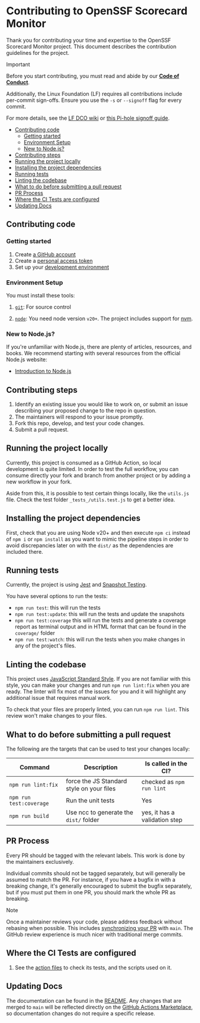 # Contributing to OpenSSF Scorecard Monitor

Thank you for contributing your time and expertise to the OpenSSF Scorecard Monitor
project. This document describes the contribution guidelines for the project.

> [!IMPORTANT]
> Before you start contributing, you must read and abide by our
**[Code of Conduct](https://github.com/ossf/scorecard-monitor?tab=coc-ov-file)**.
>
> Additionally, the Linux Foundation (LF) requires all contributions include per-commit sign-offs.
> Ensure you use the `-s` or `--signoff` flag for every commit.
>
> For more details, see the [LF DCO wiki](https://wiki.linuxfoundation.org/dco)
> or [this Pi-hole signoff guide](https://docs.pi-hole.net/guides/github/how-to-signoff/).

- [Contributing code](#contributing-code)
  - [Getting started](#getting-started)
  - [Environment Setup](#environment-setup)
  - [New to Node.js?](#new-to-nodejs)
- [Contributing steps](#contributing-steps)
- [Running the project locally](#running-the-project-locally)
- [Installing the project dependencies](#installing-the-project-dependencies)
- [Running tests](#running-tests)
- [Linting the codebase](#linting-the-codebase)
- [What to do before submitting a pull request](#what-to-do-before-submitting-a-pull-request)
- [PR Process](#pr-process)
- [Where the CI Tests are configured](#where-the-ci-tests-are-configured)
- [Updating Docs](#updating-docs)

## Contributing code

### Getting started

1. Create [a GitHub account](https://github.com/join)
1. Create a [personal access token](https://docs.github.com/authentication/keeping-your-account-and-data-secure/managing-your-personal-access-tokens)
1. Set up your [development environment](#environment-setup)

### Environment Setup

You must install these tools:

1. [`git`](https://help.github.com/articles/set-up-git/): For source control

1. [`node`](https://nodejs.org/en/download/package-manager): You need node version `v20+`. The project includes support for [nvm](https://github.com/nvm-sh/nvm).

### New to Node.js?

If you're unfamiliar with Node.js, there are plenty of articles, resources, and books.
We recommend starting with several resources from the official Node.js website:

- [Introduction to Node.js](https://nodejs.org/en/learn/getting-started/introduction-to-nodejs)

## Contributing steps

1. Identify an existing issue you would like to work on, or submit an issue describing your proposed change to the repo in question.
1. The maintainers will respond to your issue promptly.
1. Fork this repo, develop, and test your code changes.
1. Submit a pull request.

## Running the project locally

Currently, this project is consumed as a GitHub Action, so local development is quite limited. In order to test the full workflow, you can consume directly your fork and branch from another project or by adding a new workflow in your fork.

Aside from this, it is possible to test certain things locally, like the `utils.js` file. Check the test folder `_tests_/utils.test.js` to get a better idea.

## Installing the project dependencies

First, check that you are using Node v20+ and then execute `npm ci` instead of `npm i` or `npm install` as you want to mimic the pipeline steps in order to avoid discrepancies later on with the `dist/` as the dependencies are included there.

## Running tests

Currently, the project is using [Jest](https://jestjs.io/) and [Snapshot Testing](https://jestjs.io/docs/snapshot-testing).

You have several options to run the tests:

- `npm run test`: this will run the tests
- `npm run test:update`: this will run the tests and update the snapshots
- `npm run test:coverage` this will run the tests and generate a coverage report as terminal output and in HTML format that can be found in the `coverage/` folder
- `npm run test:watch`: this will run the tests when you make changes in any of the project's files.

## Linting the codebase

This project uses [JavaScript Standard Style](https://standardjs.com/). If you are not familiar with this style, you can make your changes and run `npm run lint:fix` when you are ready. The linter will fix most of the issues for you and it will highlight any additional issue that requires manual work.

To check that your files are properly linted, you can run `npm run lint`. This review won't make changes to your files.

## What to do before submitting a pull request

The following are the targets that can be used to test your changes locally:

| Command  | Description                                        | Is called in the CI? |
| -------- | -------------------------------------------------- | -------------------- |
| `npm run lint:fix` | force the JS Standard style on your files | checked as `npm run lint` |
| `npm run test:coverage` | Run the unit tests | Yes |
| `npm run build` | Use ncc to generate the `dist/` folder | yes, it has a validation step |

## PR Process

Every PR should be tagged with the relevant labels. This work is done by the maintainers exclusively.

Individual commits should not be tagged separately, but will generally be
assumed to match the PR. For instance, if you have a bugfix in with a breaking
change, it's generally encouraged to submit the bugfix separately, but if you must put them in one PR, you should mark the whole PR as breaking.

> [!NOTE]
> Once a maintainer reviews your code, please address feedback without rebasing when possible.
> This includes [synchronizing your PR](https://docs.github.com/pull-requests/collaborating-with-pull-requests/proposing-changes-to-your-work-with-pull-requests/keeping-your-pull-request-in-sync-with-the-base-branch)
> with `main`. The GitHub review experience is much nicer with traditional merge commits.

## Where the CI Tests are configured

1. See the [action files](.github/workflows) to check its tests, and the scripts used on it.

## Updating Docs

The documentation can be found in the [README](./README.md). Any changes that are merged to `main` will be reflected directly on the [GitHub Actions Marketplace](https://github.com/marketplace/actions/openssf-scorecard-monitor), so documentation changes do not require a specific release.
